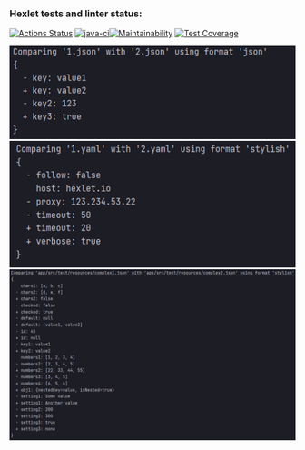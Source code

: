 ### Hexlet tests and linter status:
[![Actions Status](https://github.com/BelenkoNick/java-project-71/actions/workflows/hexlet-check.yml/badge.svg)](https://github.com/BelenkoNick/java-project-71/actions)
[![java-ci](https://github.com/BelenkoNick/java-project-71/actions/workflows/java.yml/badge.svg)](https://github.com/BelenkoNick/java-project-71/actions/workflows/java.yml)[![Maintainability](https://api.codeclimate.com/v1/badges/f443ed1183923e287095/maintainability)](https://codeclimate.com/github/BelenkoNick/java-project-71/maintainability)
[![Test Coverage](https://api.codeclimate.com/v1/badges/f443ed1183923e287095/test_coverage)](https://codeclimate.com/github/BelenkoNick/java-project-71/test_coverage)

![differJson.png](app/src/main/resources/img.png)
![differYaml.png](app/src/main/resources/img2.png)
![differComplex.png](app/src/main/resources/imgComplex.png)